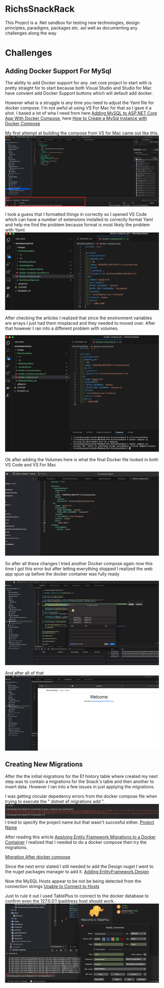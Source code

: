 # RichsSnackRack
This Project is a .Net sandbox for testing new technologies, design principles, paradigms, packages etc. asl well as documenting any challenges along the way

# Challenges
## Adding Docker Support For MySql

The ability to add Docker support for any .net core project to start with is pretty straight for to start because both Visual Studio and Studio for Mac have convient add Docker Support buttons which will default add docker.

However what is a struggle is any time you need to adjust the Yaml file for docker compose. I'm not awful at using VS For Mac for that so I gave it a shot. I based a lot of wha I need from here [Adding MySQL to ASP.NET Core App With Docker Compose](https://code-maze.com/mysql-aspnetcore-docker-compose/), here [How to Create a MySql Instance with Docker Compose](https://medium.com/@chrischuck35/how-to-create-a-mysql-instance-with-docker-compose-1598f3cc1bee)


My first attempt at building the compose from VS for Mac came out like this.
![Docker Compose First Try](Images/dbenvironmentsmisplaced.png)

I took a guess that I formatted things in correctly so I opened VS Code which can have a number of extensions installed to correctly format Yaml and help me find the problem because format is most likely the problem with Yaml.
![Open in VS Code](Images/TryingVsCodeInstead.png)

After checking the articles I realized that since the environment variables are arrays I just had them misplaced and they needed to moved over. After that however I ran into a different problem with volumes.

![Forgot Volumes](Images/ForgotTheVolumes.png)

Ok after adding the Volumes here is what the final Docker file looked in both VS Code and VS For Mac

![VS For ](Images/FinalLookInVsForMac.png)



So after all these changes I tried another Docker compose again now this time I got this error but after letting everything stopped I realized the web app spun up before the docker container was fully ready

![Web App No Db](Images/WebAppWasActiveBeforeDb.png)

And after all of that 
![Sucess!](Images/Success.png)

## Creating New Migrations

After the the initial migrations for the Ef history table where created my next step was to contain a migrations for the Snack's table and then another to insert data. However I ran into a few issues in just applying the migrations.

I was getting circular depedency errors from the docker compose file when trying to execute the " dotnet ef migrations add ".
![Circular Dependency](Images/CircularDependency.png)
I tried to specify the project name but that wasn't succesful either.
[Project Name](Images/TriedToSpecifyProct.png)

 After reading this article [Applying Entity Framework Migrations to a Docker Container](https://codebuckets.com/2020/08/14/applying-entity-framework-migrations-to-a-docker-container/) I realized that I needed to do a docker compose then try the migrations.

 [Migration After docker compose](Images/WorkAfterCompose.png)

 Since the next error stated I still needed to add the Design nuget I went to the nuget packages manager to add it.
 [Adding EntityFramework.Design](Images/AddDesign.png)

 Now the MySQL Hosts appear to be not be being detected from the connection strings
 [Unable to Connect to Hosts](Images/UnableToConnectToHosts.png)

 Just to rule it out I used TablePlus to connect to the docker database to confirm even the 127.0.0.1 ipaddress host should work.
 ![Different client](Images/UsingMySqlClientTablePlus.png)
